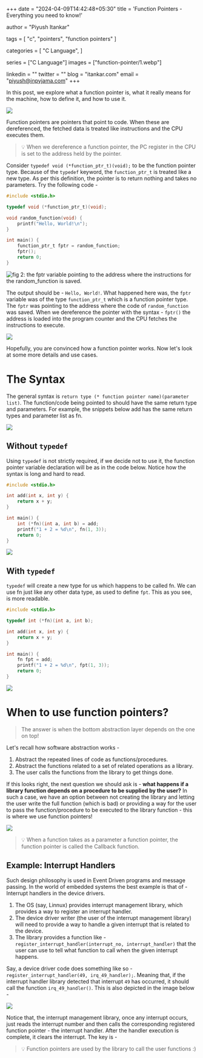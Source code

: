 +++
date  = "2024-04-09T14:42:48+05:30"
title = 'Function Pointers - Everything you need to know!'

author = "Piyush Itankar"

tags = [
    "c", "pointers", "function pointers"
]

categories = [
    "C Language",
]

series = ["C Language"]
images = ["function-pointer/1.webp"]

linkedin = ""
twitter = ""
blog = "itankar.com"
email = "piyush@inpyjama.com"
+++

In this post, we explore what a function pointer is, what it really means for the machine, how to define it, and how to use it.
<!--more-->

![](1.webp)

Function pointers are pointers that point to code. When these are dereferenced, the fetched data is treated like instructions and the CPU executes them.

> 💡 When we dereference a function pointer, the PC register in the CPU is set to the address held by the pointer.

Consider `typedef void (*function_ptr_t)(void);` to be the function pointer type. Because of the `typedef` keyword, the `function_ptr_t` is treated like a new type. As per this definition, the pointer is to return nothing and takes no parameters. Try the following code -

```c
#include <stdio.h>

typedef void (*function_ptr_t)(void);

void random_function(void) {
    printf("Hello, World!\n");
}

int main() {
    function_ptr_t fptr = random_function;
    fptr();
    return 0;
}
```

![](2.jpg "fig 2: the fptr variable pointing to the address where the instructions for the random_function is saved.")

The output should be - `Hello, World!`. What happened here was, the `fptr` variable was of the type `function_ptr_t` which is a function pointer type. The `fptr` was pointing to the address where the code of `random_function` was saved. When we dereference the pointer with the syntax - `fptr()` the address is loaded into the program counter and the CPU fetches the instructions to execute.

![](3.png)

Hopefully, you are convinced how a function pointer works. Now let's look at some more details and use cases.

# The Syntax

The general syntax is `return type (* function pointer name)(parameter list)`. The function/code being pointed to should have the same return type and parameters. For example, the snippets below add has the same return types and parameter list as fn.

![](4.jpg)

## Without `typedef`

Using `typedef` is not strictly required, if we decide not to use it, the function pointer variable declaration will be as in the code below. Notice how the syntax is long and hard to read.

```c
#include <stdio.h>

int add(int x, int y) {
    return x + y;
}

int main() {
    int (*fn)(int a, int b) = add;
    printf("1 + 2 = %d\n", fn(1, 3));
    return 0;
}
```

![](5.png)

## With `typedef`

`typedef` will create a new type for us which happens to be called fn. We can use fn just like any other data type, as used to define `fpt`. This as you see, is more readable.

```c
#include <stdio.h>

typedef int (*fn)(int a, int b);

int add(int x, int y) {
    return x + y;
}

int main() {
    fn fpt = add;
    printf("1 + 2 = %d\n", fpt(1, 3));
    return 0;
}
```

![](6.png)

# When to use function pointers?

> The answer is when the bottom abstraction layer depends on the one on top!

Let's recall how software abstraction works -

1. Abstract the repeated lines of code as functions/procedures.
1. Abstract the functions related to a set of related operations as a library.
1. The user calls the functions from the library to get things done.

If this looks right, the next question we should ask is - **what happens if a library function depends on a procedure to be supplied by the user?** In such a case, we have an option between not creating the library and letting the user write the full function (which is bad) or providing a way for the user to pass the function/procedure to be executed to the library function - this is where we use function pointers!

![](7.jpg)

> 💡 When a function takes as a parameter a function pointer, the function pointer is called the Callback function.

## Example: Interrupt Handlers

Such design philosophy is used in Event Driven programs and message passing. In the world of embedded systems the best example is that of - Interrupt handlers in the device drivers.

1. The OS (say, Linnux) provides interrupt management library, which provides a way to register an interrupt handler.
1. The device driver writer (the user of the interrupt management library) will need to provide a way to handle a given interrupt that is related to the device.
1. The library provides a function like - `register_interrupt_handler(interrupt_no, interrupt_handler)` that the user can use to tell what function to call when the given interrupt happens.

Say, a device driver code does something like so - `register_interrupt_handler(49, irq_49_handler);`. Meaning that, if the interrupt handler library detected that interrupt `49` has occurred, it should call the function `irq_49_handler()`. This is also depicted in the image below -

![](8.jpg)

Notice that, the interrupt management library, once any interrupt occurs, just reads the interrupt number and then calls the corresponding registered function pointer - the interrupt handler. After the handler execution is complete, it clears the interrupt. The key is -

> 💡 Function pointers are used by the library to call the user functions :)
